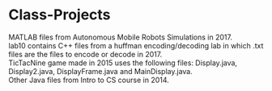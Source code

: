 # Class-Projects
MATLAB files from Autonomous Mobile Robots Simulations in 2017. <br />
lab10 contains C++ files from a huffman encoding/decoding lab in which .txt files are the files to encode or decode in 2017. <br />
TicTacNine game made in 2015 uses the following files: Display.java, Display2.java, DisplayFrame.java and MainDisplay.java. <br />
Other Java files from Intro to CS course in 2014. <br />

